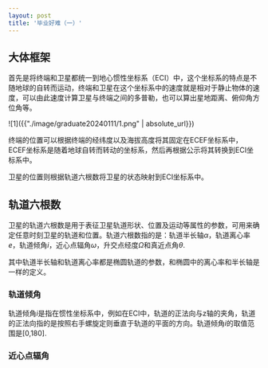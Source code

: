 ```yaml
---
layout: post
title: '毕业好难（一）'
---
```

## 大体框架
首先是将终端和卫星都统一到地心惯性坐标系（ECI）中，这个坐标系的特点是不随地球的自转而运动，终端和卫星在这个坐标系中的速度就是相对于静止物体的速度，可以由此速度计算卫星与终端之间的多普勒，也可以算出星地距离、俯仰角方位角等。

![1]({{"./image/graduate20240111/1.png" | absolute_url}})

终端的位置可以根据终端的经纬度以及海拔高度将其固定在ECEF坐标系中，ECEF坐标系是随着地球自转而转动的坐标系，然后再根据公示将其转换到ECI坐标系中。

卫星的位置则根据轨道六根数将卫星的状态映射到ECI坐标系中。

## 轨道六根数
卫星的轨道六根数是用于表征卫星轨道形状、位置及运动等属性的参数，可用来确定任意时刻卫星的轨道和位置。轨道六根数指的是：轨道半长轴$\alpha$，轨道离心率$e$，轨道倾角$i$，近心点辐角$\omega$，升交点经度$\Omega$和真近点角$\theta$.

其中轨道半长轴和轨道离心率都是椭圆轨道的参数，和椭圆中的离心率和半长轴是一样的定义。

### 轨道倾角
轨道倾角$i$是指在惯性坐标系中，例如在ECI中，轨道的正法向与z轴的夹角，轨道的正法向指的是按照右手螺旋定则垂直于轨道的平面的方向。轨道倾角$i$的取值范围是[0,180].

### 近心点辐角
